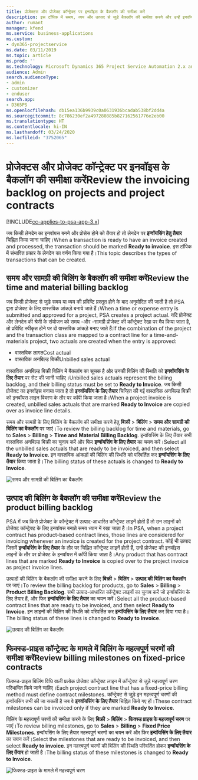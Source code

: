 ```yaml
---
title: प्रोजेक्टस और प्रोजेक्ट कॉन्ट्रेक्ट पर इनवॉइस के बैकलॉग की समीक्षा करें
description: इस टॉपिक में समय, व्यय और उत्पाद से जुड़े बैकलॉग की समीक्षा करने और उन्हें इनवॉयस बनाने के लिए तैयार करने के तरीके के बारे में जानकारी प्रदान की गई है।
author: rumant
manager: kfend
ms.service: business-applications
ms.custom:
- dyn365-projectservice
ms.date: 03/11/2019
ms.topic: article
ms.prod: ''
ms.technology: Microsoft Dynamics 365 Project Service Automation 2.x and 3.x
audience: Admin
search.audienceType:
- admin
- customizer
- enduser
search.app:
- D365PS
ms.openlocfilehash: db15ea136b9939c0a0631936bcadab538bf2dd4a
ms.sourcegitcommit: 8c786230ef2a497280885b827162561776e2eb00
ms.translationtype: HT
ms.contentlocale: hi-IN
ms.lasthandoff: 03/24/2020
ms.locfileid: "3752065"
---
```

# <a name="review-the-invoicing-backlog-on-projects-and-project-contracts"></a><span data-ttu-id="350fb-103">प्रोजेक्टस और प्रोजेक्ट कॉन्ट्रेक्ट पर इनवॉइस के बैकलॉग की समीक्षा करें</span><span class="sxs-lookup"><span data-stu-id="350fb-103">Review the invoicing backlog on projects and project contracts</span></span>

[!INCLUDE[cc-applies-to-psa-app-3.x](../includes/cc-applies-to-psa-app-3x.md)]

<span data-ttu-id="350fb-104">जब किसी लेनदेन का इनवॉयस बनने और प्रोसेस होने को तैयार हो तो लेनदेन पर **इन्वॉयसिंग हेतु तैयार** चिह्नित किया जाना चाहिए।</span><span class="sxs-lookup"><span data-stu-id="350fb-104">When a transaction is ready to have an invoice created and processed, the transaction should be marked **Ready to invoice**.</span></span> <span data-ttu-id="350fb-105">इस टॉपिक में संभावित प्रकार के लेनदेन का वर्णन किया गया है।</span><span class="sxs-lookup"><span data-stu-id="350fb-105">This topic describes the types of transactions that can be created.</span></span>

## <a name="review-the-time-and-material-billing-backlog"></a><span data-ttu-id="350fb-106">समय और सामग्री की बिलिंग के बैकलॉग की समीक्षा करें</span><span class="sxs-lookup"><span data-stu-id="350fb-106">Review the time and material billing backlog</span></span>

<span data-ttu-id="350fb-107">जब किसी प्रोजेक्ट से जुड़े समय या व्यय की प्रविष्टि प्रस्तुत होने के बाद अनुमोदित की जाती है तो PSA द्वारा प्रोजेक्ट के लिए वास्तविक आंकड़े बनाये जाते हैं।</span><span class="sxs-lookup"><span data-stu-id="350fb-107">When a time or expense entry is submitted and approved for a project, PSA creates a project actual.</span></span> <span data-ttu-id="350fb-108">यदि प्रोजेक्ट और लेनदेन की श्रेणी के संयोजन को समय -और -सामग्री प्रोजेक्ट की कॉन्ट्रेक्ट रेखा पर मैप किया जाता है, तो प्रविष्टि स्वीकृत होने पर दो वास्तविक आंकड़े बनाए जाते हैं:</span><span class="sxs-lookup"><span data-stu-id="350fb-108">If the combination of the project and the transaction class are mapped to a contract line for a time-and-materials project, two actuals are created when the entry is approved:</span></span>

- <span data-ttu-id="350fb-109">वास्तविक लागत</span><span class="sxs-lookup"><span data-stu-id="350fb-109">Cost actual</span></span> 
- <span data-ttu-id="350fb-110">वास्तविक अनबिल्ड बिक्री</span><span class="sxs-lookup"><span data-stu-id="350fb-110">Unbilled sales actual</span></span>

<span data-ttu-id="350fb-111">वास्तविक अनबिल्ड बिक्री बिलिंग में बैकलॉग का सूचक है और उनकी बिलिंग की स्थिति को **इनवॉयसिंग के लिए तैयार** पर सेट की जानी चाहिए।</span><span class="sxs-lookup"><span data-stu-id="350fb-111">Unbilled sales actuals represent the billing backlog, and their billing status must be set to **Ready to Invoice**.</span></span> <span data-ttu-id="350fb-112">जब किसी प्रोजेक्ट का इनवॉइस बनाया जाता है तो **इनवॉयसिंग के लिए तैयार** चिन्हित की गई वास्तविक अनबिल्ड बिक्री को इनवॉयस लाइन विवरण के तौर पर कॉपी किया जाता है।</span><span class="sxs-lookup"><span data-stu-id="350fb-112">When a project invoice is created, unbilled sales actuals that are marked **Ready to Invoice** are copied over as invoice line details.</span></span>

<span data-ttu-id="350fb-113">समय और सामग्री के लिए बिलिंग के बैकलॉग की समीक्षा करने हेतु **बिक्री** \> **बिलिंग** \> **समय और सामग्री की बिलिंग का बैकलॉग** पर जाएं।</span><span class="sxs-lookup"><span data-stu-id="350fb-113">To review the billing backlog for time and materials, go to **Sales** \> **Billing** \> **Time and Material Billing Backlog**.</span></span> <span data-ttu-id="350fb-114">इन्वॉयसिंग के लिए तैयार सभी वास्तविक अनबिल्ड बिक्री का चुनाव करें और फिर **इन्वॉयसिंग के लिए तैयार** का चयन करें।</span><span class="sxs-lookup"><span data-stu-id="350fb-114">Select all the unbilled sales actuals that are ready to be invoiced, and then select **Ready to Invoice**.</span></span> <span data-ttu-id="350fb-115">इन वास्तविक आंकड़ों की बिलिंग की स्थिति को परिवर्तित कर **इन्वॉयसिंग के लिए तैयार** किया जाता है।</span><span class="sxs-lookup"><span data-stu-id="350fb-115">The billing status of these actuals is changed to **Ready to Invoice**.</span></span>

![समय और सामग्री की बिलिंग का बैकलॉग](media/TMBacklog.png)

## <a name="review-the-product-billing-backlog"></a><span data-ttu-id="350fb-117">उत्पाद की बिलिंग के बैकलॉग की समीक्षा करें</span><span class="sxs-lookup"><span data-stu-id="350fb-117">Review the product billing backlog</span></span>

<span data-ttu-id="350fb-118">PSA में जब किसे प्रोजेक्ट के कॉन्ट्रेक्ट में उत्पाद-आधारित कॉन्ट्रेक्ट लाइनें होती हैं तो उन लाइनों को प्रोजेक्ट कॉन्ट्रेक्ट के लिए इनवॉयस बनाते समय ध्यान में रखा जाता है।</span><span class="sxs-lookup"><span data-stu-id="350fb-118">In PSA, when a project contract has product-based contract lines, those lines are considered for invoicing whenever an invoice is created for the project contract.</span></span> <span data-ttu-id="350fb-119">कोई भी उत्पाद जिसमें **इन्वॉयसिंग के लिए तैयार** के तौर पर चिह्नित कॉन्ट्रेक्ट लाइनें होती हैं, उन्हें प्रोजेक्ट की इनवॉइस लाइनों के तौर पर प्रोजेक्ट के इनवॉयस में कॉपी किया जाता है।</span><span class="sxs-lookup"><span data-stu-id="350fb-119">Any product that has contract lines that are marked **Ready to Invoice** is copied over to the project invoice as project invoice lines.</span></span>

<span data-ttu-id="350fb-120">उत्पादों की बिलिंग के बैकलॉग की समीक्षा करने के लिए **बिक्री** \> **बिलिंग** \> **उत्पाद की बिलिंग का बैकलॉग** पर जाएं।</span><span class="sxs-lookup"><span data-stu-id="350fb-120">To review the billing backlog for products, go to **Sales** \> **Billing** \> **Product Billing Backlog**.</span></span> <span data-ttu-id="350fb-121">सभी उत्पाद-आधारित कॉन्ट्रेक्ट लाइनों का चुनाव करें जो इन्वॉयसिंग के लिए तैयार हैं, और फिर **इन्वॉयसिंग के लिए तैयार** का चयन करें।</span><span class="sxs-lookup"><span data-stu-id="350fb-121">Select all the product-based contract lines that are ready to be invoiced, and then select **Ready to Invoice**.</span></span> <span data-ttu-id="350fb-122">इन लाइनों की बिलिंग की स्थिति को परिवर्तित कर **इन्वॉयसिंग के लिए तैयार** कर दिया गया है।</span><span class="sxs-lookup"><span data-stu-id="350fb-122">The billing status of these lines is changed to **Ready to Invoice**.</span></span>

![उत्पाद की बिलिंग का बैकलॉग](media/ProductBacklog.png)

## <a name="review-billing-milestones-on-fixed-price-contracts"></a><span data-ttu-id="350fb-124">फिक्स्ड-प्राइस कॉन्ट्रेक्ट के मामले में बिलिंग के महत्वपूर्ण चरणों की समीक्षा करें</span><span class="sxs-lookup"><span data-stu-id="350fb-124">Review billing milestones on fixed-price contracts</span></span>

<span data-ttu-id="350fb-125">फिक्स्ड-प्राइस बिलिंग विधि वाली प्रत्येक प्रोजेक्ट कॉन्ट्रेक्ट लाइन में कॉन्ट्रेक्ट से जुड़े महत्त्वपूर्ण चरण परिभाषित किये जाने चाहिए।</span><span class="sxs-lookup"><span data-stu-id="350fb-125">Each project contract line that has a fixed-price billing method must define contract milestones.</span></span> <span data-ttu-id="350fb-126">कॉन्ट्रेक्ट से जुड़े इन महत्त्वपूर्ण चरणों की इन्वॉयसिंग तभी की जा सकती है जब वे **इनवॉयसिंग के लिए तैयार** चिह्नित किये गए हों।</span><span class="sxs-lookup"><span data-stu-id="350fb-126">These contract milestones can be invoiced only if they are marked **Ready to Invoice**.</span></span> 

<span data-ttu-id="350fb-127">बिलिंग के महत्त्वपूर्ण चरणों की समीक्षा करने के लिए **बिक्री** \> **बिलिंग** \> **फिक्स्ड प्राइस के महत्त्वपूर्ण चरण** पर जाएं।</span><span class="sxs-lookup"><span data-stu-id="350fb-127">To review billing milestones, go to **Sales** \> **Billing** \> **Fixed Price Milestones**.</span></span> <span data-ttu-id="350fb-128">इन्वॉयसिंग के लिए तैयार महत्त्वपूर्ण चरणों का चयन करें और फिर **इन्वॉयसिंग के लिए तैयार** का चयन करें।</span><span class="sxs-lookup"><span data-stu-id="350fb-128">Select the milestones that are ready to be invoiced, and then select **Ready to invoice**.</span></span> <span data-ttu-id="350fb-129">इन महत्त्वपूर्ण चरणों की बिलिंग की स्थिति परिवर्तित होकर **इन्वॉयसिंग के लिए तैयार** हो जाती है।</span><span class="sxs-lookup"><span data-stu-id="350fb-129">The billing status of these milestones is changed to **Ready to Invoice**.</span></span>

![फिक्स्ड-प्राइस के मामले में महत्त्वपूर्ण चरण](media/FPBacklog.png)
